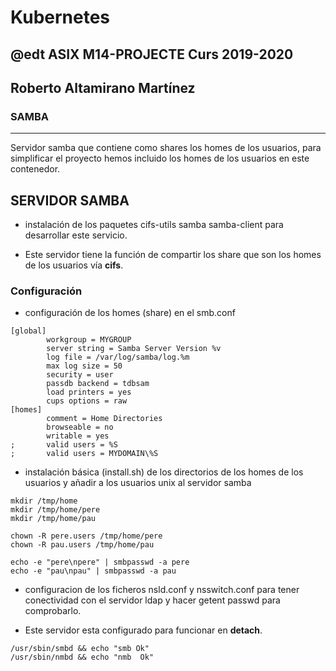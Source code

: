 # Kubernetes
## @edt ASIX M14-PROJECTE Curs 2019-2020
## Roberto Altamirano Martínez
### SAMBA

------------------------------------------------------------------------
Servidor samba que contiene como shares los homes de los usuarios, para simplificar el proyecto
hemos incluido los homes de los usuarios en este contenedor.


## SERVIDOR SAMBA

* instalación de los paquetes cifs-utils samba samba-client para desarrollar este servicio.

* Este servidor tiene la función de compartir los share que son los homes de los usuarios vía **cifs**.


### Configuración 

* configuración de los homes (share) en el smb.conf

```
[global]
        workgroup = MYGROUP
        server string = Samba Server Version %v
        log file = /var/log/samba/log.%m
        max log size = 50
        security = user
        passdb backend = tdbsam
        load printers = yes
        cups options = raw
[homes]
        comment = Home Directories
        browseable = no
        writable = yes
;       valid users = %S
;       valid users = MYDOMAIN\%S
```
* instalación básica (install.sh) de los directorios de los homes de los usuarios y añadir a los usuarios unix al servidor samba 

```
mkdir /tmp/home
mkdir /tmp/home/pere
mkdir /tmp/home/pau

chown -R pere.users /tmp/home/pere
chown -R pau.users /tmp/home/pau

echo -e "pere\npere" | smbpasswd -a pere
echo -e "pau\npau" | smbpasswd -a pau
```

* configuracion de los ficheros nsld.conf y nsswitch.conf para tener conectividad  con el servidor ldap y hacer getent passwd para comprobarlo.


* Este servidor esta configurado para funcionar en **detach**.

```
/usr/sbin/smbd && echo "smb Ok" 
/usr/sbin/nmbd && echo "nmb  Ok" 

```


